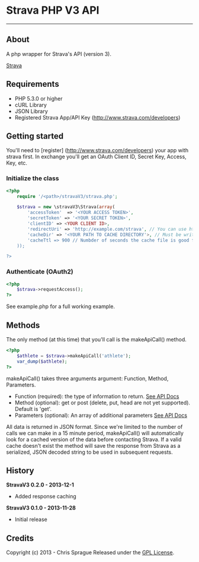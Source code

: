 # Strava PHP V3 API #

---

## About ##

A php wrapper for Strava's API (version 3).

[Strava](http://strava.com "Strava")

## Requirements ##

- PHP 5.3.0 or higher
- cURL Library
- JSON Library
- Registered Strava App/API Key (http://www.strava.com/developers)

## Getting started ##

You'll need to [register] (http://www.strava.com/developers) your app with strava first. In exchange you'll get
an OAuth Client ID, Secret Key, Access, Key, etc.

### Initialize the class ###

```php
<?php
    require '/<path>/stravaV3/strava.php';

    $strava = new \stravaV3\Strava(array(
        'accessToken'  => '<YOUR ACCESS TOKEN>',
        'secretToken' => '<YOUR SECRET TOKEN>',
        'clientID' => <YOUR CLIENT ID>,
        'redirectUri' => 'http://example.com/strava', // You can use http://localhost during testing
        'cacheDir' => '<YOUR PATH TO CACHE DIRECTORY'>, // Must be writable by your web server
        'cacheTtl => 900 // Numbder of seconds the cache file is good for (900 = 15 minutes).
    ));

?>
```

### Authenticate (OAuth2) ###

```php
<?php
    $strava->requestAccess();
?>
```

See example.php for a full working example.


## Methods ##

The only method (at this time) that you'll call is the makeApiCall() method.

```php
<?php
    $athlete = $strava->makeApiCall('athlete');
    var_dump($athlete);
?>
```

makeApiCall() takes three arguments argument: Function, Method, Parameters.

* Function (required): the type of information to return. [See API Docs](http://strava.github.io/api/ "Strava API Documentation")
* Method (optional): get or post (delete, put, head are not yet supported). Default is 'get'.
* Parameters (optional): An array of additional parameters [See API Docs](http://strava.github.io/api/ "Strava API Documentation")

All data is returned in JSON format. Since we're limited to the number of calls we can make in a 15 minute period,
makeApiCall() will automatically look for a cached version of the data before contacting Strava. If a valid cache
doesn't exist the method will save the response from Strava as a serialized, JSON decoded string
to be used in subsequent requests.

## History ##

**StravaV3 0.2.0 - 2013-12-1**
- Added response caching

**StravaV3 0.1.0 - 2013-11-28**
- Initial release

## Credits ##

Copyright (c) 2013 - Chris Sprague
Released under the [GPL License](http://www.gnu.org/licenses/gpl-3.0.txt).